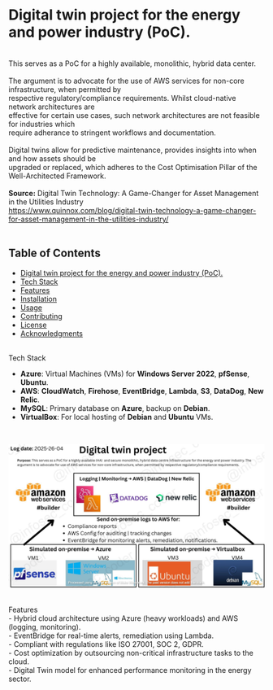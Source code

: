 # Digital twin project for the energy and power industry (PoC). 
<br> This serves as a PoC for a highly available, monolithic, hybrid data center.
<br>
<br>The argument is to advocate for the use of AWS services for non-core infrastructure, when permitted by 
<br>respective regulatory/compliance requirements. Whilst cloud-native network architectures are
<br>effective for certain use cases, such network architectures are not feasible for industries which
<br>require adherance to stringent workflows and documentation.
<br>
<br>Digital twins allow for predictive maintenance, provides insights into when and how assets should be
<br>upgraded or replaced, which adheres to the Cost Optimisation Pillar of the Well-Architected Framework.
<br>
<br><b>Source:</b> Digital Twin Technology: A Game-Changer for Asset Management in the Utilities Industry
<br>https://www.quinnox.com/blog/digital-twin-technology-a-game-changer-for-asset-management-in-the-utilities-industry/
<br><br>
## Table of Contents
- [Digital twin project for the energy and power industry (PoC). ](#project-title-and-description)
- [Tech Stack](#tech-stack)
- [Features](#features)
- [Installation](#installation)
- [Usage](#usage)
- [Contributing](#contributing)
- [License](#license)
- [Acknowledgments](#acknowledgments)

<br>Tech Stack
<br>
- **Azure**: Virtual Machines (VMs) for **Windows Server 2022**, **pfSense**, **Ubuntu**.
- **AWS**: **CloudWatch**, **Firehose**, **EventBridge**, **Lambda**, **S3**, **DataDog**, **New Relic**.
- **MySQL**: Primary database on **Azure**, backup on **Debian**.
- **VirtualBox**: For local hosting of **Debian** and **Ubuntu** VMs.
<br>

![Alt text](/images/update_26_Avril_lc_WATERMARKED_lc.jpg)

<br><b></b>Features</b>
<br>- Hybrid cloud architecture using Azure (heavy workloads) and AWS (logging, monitoring).
<br>- EventBridge for real-time alerts, remediation using Lambda.
<br>- Compliant with regulations like ISO 27001, SOC 2, GDPR.
<br>- Cost optimization by outsourcing non-critical infrastructure tasks to the cloud.
<br>- Digital Twin model for enhanced performance monitoring in the energy sector.

